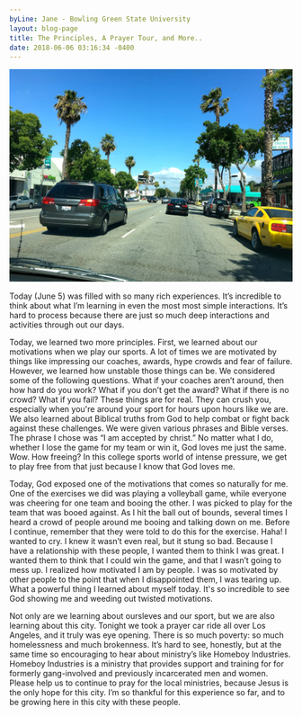 ```yaml
---
byLine: Jane - Bowling Green State University
layout: blog-page
title: The Principles, A Prayer Tour, and More..
date: 2018-06-06 03:16:34 -0400
---
```

![](/uploads/2018/06/06/IMG_0406.JPG)

Today (June 5) was filled with so many rich experiences. It’s incredible to think about what I’m learning in even the most most simple interactions. It’s hard to process because there are just so much deep interactions and activities through out our days.

Today, we learned two more principles. First, we learned about our motivations when we play our sports. A lot of times we are motivated by things like impressing our coaches, awards, hype crowds and fear of failure. However, we learned how unstable those things can be.  We considered some of the following questions. What if your coaches aren’t around, then how hard do you work? What if you don’t get the award? What if there is no crowd? What if you fail? These things are for real. They can crush you, especially when you're around your sport for hours upon hours like we are. We also learned about Biblical truths from God to help combat or fight back against these challenges. We were given various phrases and Bible verses. The phrase I chose was “I am accepted by christ.” No matter what I do, whether I lose the game for my team or win it, God loves me just the same. Wow. How freeing? In this college sports world of intense pressure, we get to play free from that just because I know that God loves me.

Today, God exposed one of the motivations that comes so naturally for me. One of the exercises we did was playing a volleyball game, while everyone was cheering for one team and booing the other. I was picked to play for the team that was booed against. As I hit the ball out of bounds, several times I heard a crowd of people around me booing and talking down on me. Before I continue, remember that they were told to do this for the exercise. Haha! I wanted to cry. I knew it wasn’t even real, but it stung so bad. Because I have a relationship with these people, I wanted them to think I was great.  I wanted them to think that I could win the game, and that I wasn’t going to mess up. I realized how motivated I am by people. I was so motivated by other people to the point that when I disappointed them, I was tearing up.   
What a powerful thing I learned about myself today. It's so incredible to see God showing me and weeding out twisted motivations.

Not only are we learning about oursleves and our sport, but we are also learning about this city. Tonight we took a prayer car ride all over Los Angeles, and it truly was eye opening. There is so much poverty: so much homelessness and much brokenness. It’s hard to see, honestly, but at the same time so encouraging to hear about ministry’s like Homeboy Industries. Homeboy Industries is a ministry that provides support and training for for formerly gang-involved and previously incarcerated men and women. Please help us to continue to pray for the local ministries, because Jesus is the only hope for this city. I’m so thankful for this experience so far, and to be growing here in this city with these people.
